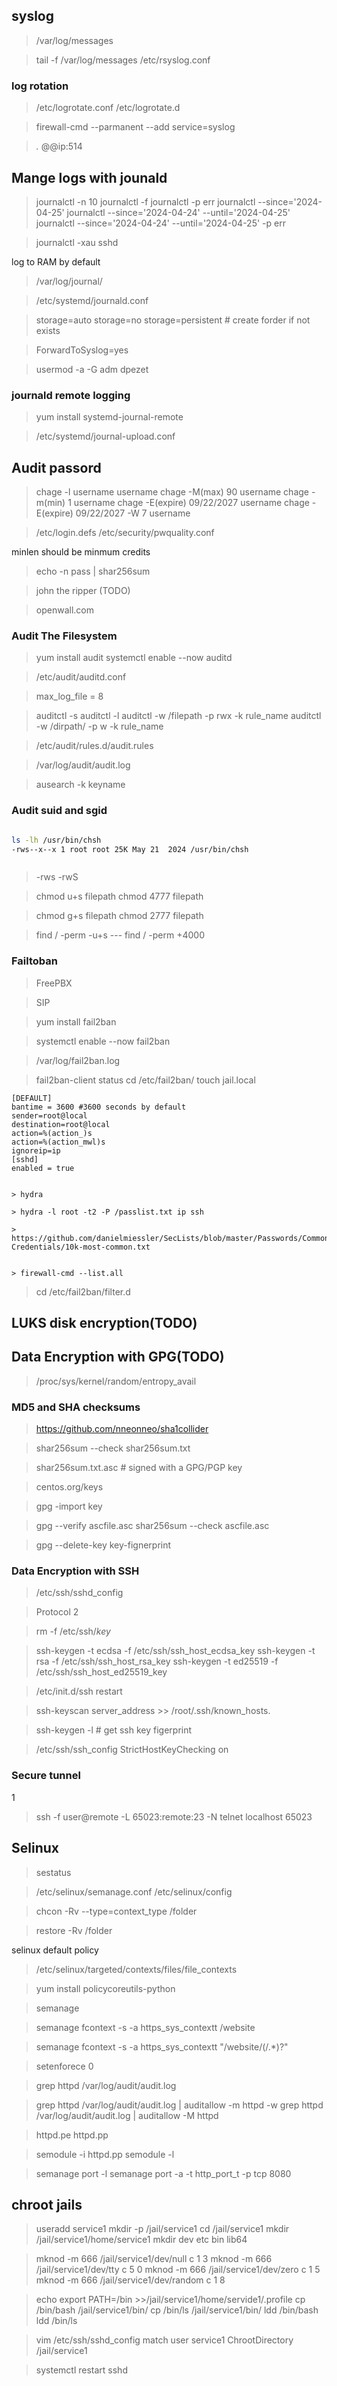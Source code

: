 ## syslog

> /var/log/messages

> tail -f /var/log/messages
> /etc/rsyslog.conf

### log rotation

> /etc/logrotate.conf
> /etc/logrotate.d

> firewall-cmd --parmanent --add service=syslog

> *.* @@ip:514

## Mange logs with jounald

> journalctl -n 10
> journalctl -f
> journalctl -p err
> journalctl --since='2024-04-25'
> journalctl --since='2024-04-24' --until='2024-04-25'
> journalctl --since='2024-04-24' --until='2024-04-25' -p err

> journalctl -xau sshd

log to RAM by default

> /var/log/journal/

> /etc/systemd/journald.conf

> storage=auto
> storage=no
> storage=persistent # create forder if not exists

> ForwardToSyslog=yes


> usermod -a -G adm dpezet

### journald remote logging

> yum install systemd-journal-remote

> /etc/systemd/journal-upload.conf

## Audit passord

> chage  -l username username
> chage  -M(max) 90 username
> chage  -m(min) 1 username
> chage  -E(expire) 09/22/2027 username
> chage  -E(expire) 09/22/2027 -W 7 username

> /etc/login.defs
> /etc/security/pwquality.conf

minlen should be minmum credits

> echo -n pass | shar256sum


> john the ripper (TODO)

> openwall.com

###  Audit The Filesystem

> yum install audit
> systemctl enable --now auditd


> /etc/audit/auditd.conf

> max_log_file = 8

> auditctl -s
> auditctl -l
> auditctl -w  /filepath -p rwx -k rule_name
> auditctl -w  /dirpath/ -p w -k rule_name

>
> /etc/audit/rules.d/audit.rules

>  /var/log/audit/audit.log

> ausearch  -k keyname


### Audit suid and sgid 

```bash

ls -lh /usr/bin/chsh
-rws--x--x 1 root root 25K May 21  2024 /usr/bin/chsh



```


> -rws
> -rwS

> chmod u+s filepath
> chmod 4777 filepath


> chmod g+s filepath
> chmod 2777 filepath

> find / -perm -u+s
> --- find / -perm +4000



### Failtoban

> FreePBX

> SIP

> yum install fail2ban

> systemctl enable --now fail2ban

> /var/log/fail2ban.log

> fail2ban-client status
> cd /etc/fail2ban/
> touch jail.local

```
[DEFAULT]
bantime = 3600 #3600 seconds by default
sender=root@local
destination=root@local
action=%(action_)s
action=%(action_mwl)s
ignoreip=ip
[sshd]
enabled = true


> hydra

> hydra -l root -t2 -P /passlist.txt ip ssh

> https://github.com/danielmiessler/SecLists/blob/master/Passwords/Common-Credentials/10k-most-common.txt


> firewall-cmd --list.all

```

> cd /etc/fail2ban/filter.d


## LUKS disk encryption(TODO)

## Data Encryption with GPG(TODO)

> /proc/sys/kernel/random/entropy_avail


### MD5 and SHA checksums


> https://github.com/nneonneo/sha1collider



> shar256sum --check shar256sum.txt

> shar256sum.txt.asc # signed with a GPG/PGP key


> centos.org/keys

> gpg -import key

> gpg --verify ascfile.asc
> shar256sum --check ascfile.asc

> gpg --delete-key  key-fignerprint

### Data Encryption with SSH


> /etc/ssh/sshd_config

> Protocol 2

> rm -f /etc/ssh/*key*

> ssh-keygen -t ecdsa -f /etc/ssh/ssh_host_ecdsa_key
> ssh-keygen -t rsa -f /etc/ssh/ssh_host_rsa_key
> ssh-keygen -t ed25519 -f /etc/ssh/ssh_host_ed25519_key

> /etc/init.d/ssh restart

> ssh-keyscan server_address >> /root/.ssh/known_hosts.

> ssh-keygen -l # get ssh key figerprint

> /etc/ssh/ssh_config
> StrictHostKeyChecking on


### Secure tunnel
1
> ssh -f user@remote  -L 65023:remote:23 -N
> telnet localhost 65023


## Selinux

> sestatus

> /etc/selinux/semanage.conf
> /etc/selinux/config

> chcon -Rv --type=context_type /folder

> restore -Rv /folder

selinux default policy

> /etc/selinux/targeted/contexts/files/file_contexts

> yum install policycoreutils-python

> semanage

> semanage fcontext -s -a https_sys_contextt /website

> semanage fcontext -s -a https_sys_contextt "/website/(/.*)?"


> setenforece 0

> grep httpd /var/log/audit/audit.log

> grep httpd /var/log/audit/audit.log | auditallow -m httpd -w 
> grep httpd /var/log/audit/audit.log | auditallow -M httpd 

> httpd.pe
> httpd.pp

> semodule -i httpd.pp
> semodule -l 

> semanage port -l
> semanage port -a -t http_port_t -p tcp 8080


## chroot jails


> useradd service1
> mkdir  -p /jail/service1
> cd /jail/service1
> mkdir  /jail/service1/home/service1
> mkdir dev etc bin lib64


> mknod -m 666 /jail/service1/dev/null c 1 3
> mknod -m 666 /jail/service1/dev/tty c 5 0
> mknod -m 666 /jail/service1/dev/zero c 1 5
> mknod -m 666 /jail/service1/dev/random c 1 8

> echo export PATH=/bin >>/jail/service1/home/servide1/.profile
> cp /bin/bash /jail/service1/bin/
> cp /bin/ls /jail/service1/bin/
> ldd /bin/bash
> ldd /bin/ls

> vim /etc/ssh/sshd_config
> match user service1
>   ChrootDirectory /jail/service1

> systemctl restart sshd












